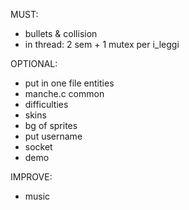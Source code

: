 MUST:
- bullets & collision
- in thread: 2 sem + 1 mutex per i_leggi

OPTIONAL:
- put in one file entities
- manche.c common
- difficulties
- skins
- bg of sprites
- put username
- socket
- demo

IMPROVE:
- music